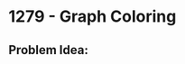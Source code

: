 # 1279 - Graph Coloring
##  Problem Idea:


<!--stackedit_data:
eyJoaXN0b3J5IjpbLTQxODY0NjM0MCw4NDIxODg1MTJdfQ==
-->